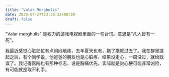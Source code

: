 ```yaml
---
title: "Valar Morghulis"
date: 2025-07-27T23:38:32+08:00
draft: false
---
```


"Valar morghulis" 是权力的游戏电视剧里面的一句台词。意思是“凡人皆有一死”。

我最近感觉心脏部位有点闷闷地疼，去年夏天也有，拖了拖就过去了。我在群里提起之后，有个同学说，他爸爸的朋友也是心脏疼，结果没走心，一周没过，就给耽误了。我记得医院也有那种标志，说是胸痛优先，实际就是说心梗可能非常凶险，有可能就是取不利手。
